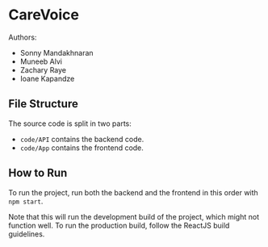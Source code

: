 # CareVoice

Authors:

- Sonny Mandakhnaran
- Muneeb Alvi
- Zachary Raye
- Ioane Kapandze

## File Structure

The source code is split in two parts:

- `code/API` contains the backend code.
- `code/App` contains the frontend code.

## How to Run

To run the project, run both the backend and the frontend in this order with `npm start`.

Note that this will run the development build of the project, which might not function well.
To run the production build, follow the ReactJS build guidelines.
